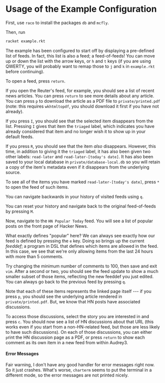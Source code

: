 # Usage of the Example Configuration
First, use `raco` to install the packages `db` and `mcfly`.

Then, run
```bash
racket example.rkt
```
The example has been configured to start off by displaying a pre-defined list
of feeds. In fact, this list is also a feed; a feed-of-feeds! You can move up
or down the list with the arrow keys, or `h` and `t` keys (if you are using
QWERTY, you will probably want to remap those to `j` and `k` in `example.rkt`
before continuing).

To open a feed, press `return`.

If you open the Reuter's feed, for example, you should see a list of recent
news articles. You can press `return` to see more details about any article. You
can press `p` to download the article as a PDF file to `private/printed.pdf`
(note: this requires `wkhtmltopdf`, you should download it first if you have
not already).

If you press `I`, you should see that the selected item disappears from the
list. Pressing `I` gives that item the `triaged` label, which indicates you
have already considered that item and no longer wish it to show up in your
default feeds.

If you press `R`, you should see that the item _also_ disappears. However, this
time, in addition to giving it the `triaged` label, it has also been given two
other labels: `read-later` and `read-later-[today's date]`. It has also been
saved to your local database in `private/database-local.db` so you will retain
a copy of the item's metadata even if it disappears from the underlying source.

To see all of the items you have marked `read-later-[today's date]`, press `*`
to open the feed of such items.

You can navigate backwards in your history of visited feeds using `q`.

You can reset your history and navigate back to the original feed-of-feeds by
pressing `M`.

Now, navigate to the `HN Popular Today` feed. You will see a list of popular
posts on the front page of Hacker News.

What exactly defines "popular" here? We can always see exactly how our feed is
defined by pressing the `e` key. Doing so brings up the current _feeddef_; a
program in DSL that defines which items are allowed in the feed. In this case,
we see that we're only allowing items from the last 24 hours with more than 5
comments.

Try changing the minimum number of comments to 100, then save and exit `vim`.
After a second or two, you should see the feed update to show a much smaller
subset of those items, reflecting the new feeddef you just edited. You can
always go back to the previous feed by pressing `q`.

Note that each of these items represents the linked page itself --- if you
press `p`, you should see the underlying article rendered in
`private/printed.pdf`. But, we know that HN posts have associated discussions.

To access those discussions, select the story you are interested in and press
`c`. You should now see a list of HN discussions about that URL (this works
even if you start from a non-HN-related feed, but those are less likely to have
such discussions). On each of those discussions, you can either `p`rint the HN
discussion page as a PDF, or press `return` to show each comment as its own
item in a new feed from within Audrey3.

#### Error Messages
Fair warning, I don't have any good handler for error messages right now. So it
just crashes. What's worse, `charterm` seems to put the terminal in a different
mode, so the error messages are not printed nicely.
